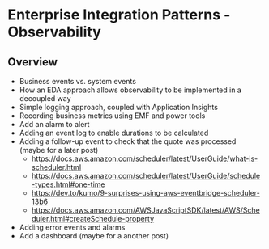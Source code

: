 # Enterprise Integration Patterns - Observability

## Overview

- Business events vs. system events
- How an EDA approach allows observability to be implemented in a decoupled way
- Simple logging approach, coupled with Application Insights
- Recording business metrics using EMF and power tools
- Add an alarm to alert 
- Adding an event log to enable durations to be calculated
- Adding a follow-up event to check that the quote was processed (maybe for a later post)
  - https://docs.aws.amazon.com/scheduler/latest/UserGuide/what-is-scheduler.html
  - https://docs.aws.amazon.com/scheduler/latest/UserGuide/schedule-types.html#one-time
  - https://dev.to/kumo/9-surprises-using-aws-eventbridge-scheduler-13b6
  - https://docs.aws.amazon.com/AWSJavaScriptSDK/latest/AWS/Scheduler.html#createSchedule-property
- Adding error events and alarms
- Add a dashboard (maybe for a another post)